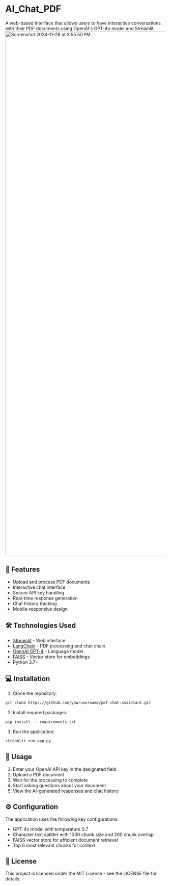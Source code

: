 # AI_Chat_PDF
A web-based interface that allows users to have interactive conversations with their PDF documents using OpenAI's GPT-4o model and Streamlit.
<img width="1648" alt="Screenshot 2024-11-28 at 3 55 50 PM" src="https://github.com/user-attachments/assets/1c7fc805-0bda-4505-8252-e14bb6221cca">

## 🌟 Features

- Upload and process PDF documents
- Interactive chat interface
- Secure API key handling
- Real-time response generation
- Chat history tracking
- Mobile-responsive design

## 🛠️ Technologies Used

- [Streamlit](https://streamlit.io/) - Web interface
- [LangChain](https://python.langchain.com/) - PDF processing and chat chain
- [OpenAI GPT-4](https://openai.com/) - Language model
- [FAISS](https://github.com/facebookresearch/faiss) - Vector store for embeddings
- Python 3.7+

## 💻 Installation

1. Clone the repository:
```bash
git clone https://github.com/yourusername/pdf-chat-assistant.git
```

2. Install required packages:
```bash
pip install -r requirements.txt
```

3. Run the application:
```bash
streamlit run app.py
```

## 📝 Usage

1. Enter your OpenAI API key in the designated field
2. Upload a PDF document
3. Wait for the processing to complete
4. Start asking questions about your document
5. View the AI-generated responses and chat history

## ⚙️ Configuration

The application uses the following key configurations:
- GPT-4o model with temperature 0.7
- Character text splitter with 1000 chunk size and 200 chunk overlap
- FAISS vector store for efficient document retrieval
- Top 6 most relevant chunks for context

## 📄 License

This project is licensed under the MIT License - see the LICENSE file for details.
